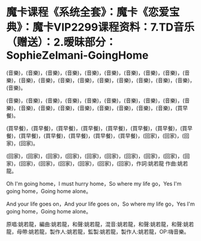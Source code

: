 # 魔卡课程《系统全套》：魔卡《恋爱宝典》：魔卡VIP2299课程资料：7.TD音乐（赠送）：2.暧昧部分：SophieZelmani-GoingHome

(音樂)，(音樂)，(音樂)，(音樂)，(音樂)，(音樂)，(音樂)，(音樂)，(音樂)，(音樂)，(音樂)，(音樂)，(音樂)，(音樂)，(音樂)，(音樂)，(音樂)，(音樂)，(音樂)，(音樂)。

(音樂)，(音樂)，(音樂)，(音樂)，(音樂)，(音樂)，(音樂)，(音樂)，(音樂)，(音樂)，(音樂)，(音樂)，(音樂)，(音樂)，(音樂)，(音樂)，(音樂)，(音樂)，(買早餐)。

(買早餐)，(買早餐)，(買早餐)，(買早餐)，(買早餐)，(買早餐)，(買早餐)，(買早餐)，(買早餐)，(買早餐)，(買早餐)，(買早餐)，(買早餐)，(回家)，(回家)，(回家)，(回家)。

(回家)，(回家)，(回家)，(回家)，(回家)，(回家)，(回家)，(回家)，(回家)，(回家)，(回家)，(回家)，(回家)，(回家)，(回家)，(回家)，作詞:姚若龍 作曲:姚若龍。

Oh I'm going home，I must hurry home，So where my life go，Yes I'm going home，Going home alone。

And your life goes on，And your life goes on，So where my life go，Yes I'm going home，Going home alone。

原唱:姚若龍，編曲:姚若龍，和聲:姚若龍，混音:姚若龍，和聲:姚若龍，和聲:姚若龍，母帶:姚若龍，製作人:姚若龍，監製:姚若龍，製作人:姚若龍，OP:嗨音樂。

